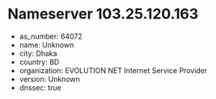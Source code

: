 # Nameserver 103.25.120.163

* as_number: 64072
* name: Unknown
* city: Dhaka
* country: BD
* organization: EVOLUTION NET Internet Service Provider
* version: Unknown
* dnssec: true

